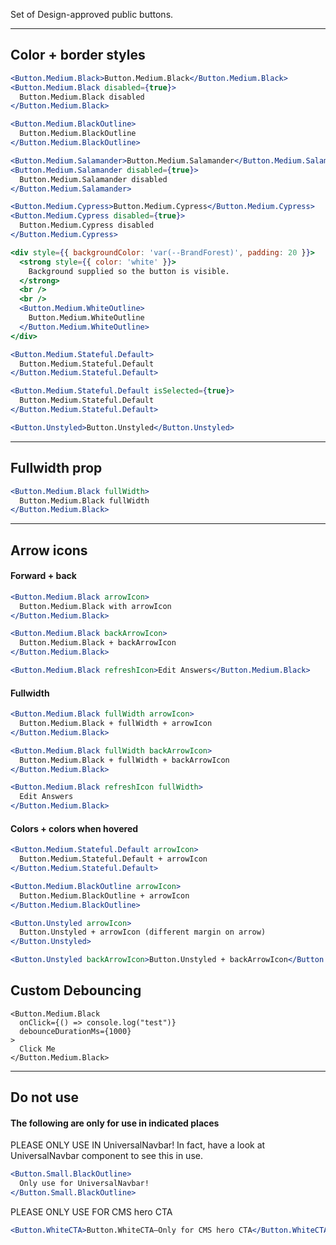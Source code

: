 Set of Design-approved public buttons.

---

## Color + border styles

```jsx
<Button.Medium.Black>Button.Medium.Black</Button.Medium.Black>
<Button.Medium.Black disabled={true}>
  Button.Medium.Black disabled
</Button.Medium.Black>
```

```jsx
<Button.Medium.BlackOutline>
  Button.Medium.BlackOutline
</Button.Medium.BlackOutline>
```

```jsx
<Button.Medium.Salamander>Button.Medium.Salamander</Button.Medium.Salamander>
<Button.Medium.Salamander disabled={true}>
  Button.Medium.Salamander disabled
</Button.Medium.Salamander>
```

```jsx
<Button.Medium.Cypress>Button.Medium.Cypress</Button.Medium.Cypress>
<Button.Medium.Cypress disabled={true}>
  Button.Medium.Cypress disabled
</Button.Medium.Cypress>
```

```jsx
<div style={{ backgroundColor: 'var(--BrandForest)', padding: 20 }}>
  <strong style={{ color: 'white' }}>
    Background supplied so the button is visible.
  </strong>
  <br />
  <br />
  <Button.Medium.WhiteOutline>
    Button.Medium.WhiteOutline
  </Button.Medium.WhiteOutline>
</div>
```

```jsx
<Button.Medium.Stateful.Default>
  Button.Medium.Stateful.Default
</Button.Medium.Stateful.Default>
```

```jsx
<Button.Medium.Stateful.Default isSelected={true}>
  Button.Medium.Stateful.Default
</Button.Medium.Stateful.Default>
```

```jsx
<Button.Unstyled>Button.Unstyled</Button.Unstyled>
```

---

## Fullwidth prop

```jsx
<Button.Medium.Black fullWidth>
  Button.Medium.Black fullWidth
</Button.Medium.Black>
```

---

## Arrow icons

#### Forward + back

```jsx
<Button.Medium.Black arrowIcon>
  Button.Medium.Black with arrowIcon
</Button.Medium.Black>
```

```jsx
<Button.Medium.Black backArrowIcon>
  Button.Medium.Black + backArrowIcon
</Button.Medium.Black>
```

```jsx
<Button.Medium.Black refreshIcon>Edit Answers</Button.Medium.Black>
```

#### Fullwidth

```jsx
<Button.Medium.Black fullWidth arrowIcon>
  Button.Medium.Black + fullWidth + arrowIcon
</Button.Medium.Black>
```

```jsx
<Button.Medium.Black fullWidth backArrowIcon>
  Button.Medium.Black + fullWidth + backArrowIcon
</Button.Medium.Black>
```

```jsx
<Button.Medium.Black refreshIcon fullWidth>
  Edit Answers
</Button.Medium.Black>
```

#### Colors + colors when hovered

```jsx
<Button.Medium.Stateful.Default arrowIcon>
  Button.Medium.Stateful.Default + arrowIcon
</Button.Medium.Stateful.Default>
```

```jsx
<Button.Medium.BlackOutline arrowIcon>
  Button.Medium.BlackOutline + arrowIcon
</Button.Medium.BlackOutline>
```

```jsx
<Button.Unstyled arrowIcon>
  Button.Unstyled + arrowIcon (different margin on arrow)
</Button.Unstyled>
```

```jsx
<Button.Unstyled backArrowIcon>Button.Unstyled + backArrowIcon</Button.Unstyled>
```

## Custom Debouncing

```
<Button.Medium.Black
  onClick={() => console.log("test")}
  debounceDurationMs={1000}
>
  Click Me
</Button.Medium.Black>

```

---

## Do not use

#### The following are only for use in indicated places

PLEASE ONLY USE IN UniversalNavbar! In fact, have a look at
UniversalNavbar component to see this in use.

```jsx
<Button.Small.BlackOutline>
  Only use for UniversalNavbar!
</Button.Small.BlackOutline>
```

PLEASE ONLY USE FOR CMS hero CTA

```jsx
<Button.WhiteCTA>Button.WhiteCTA—Only for CMS hero CTA</Button.WhiteCTA>
```
